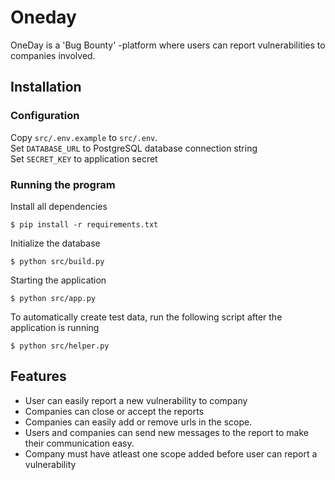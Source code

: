 # Oneday
OneDay is a 'Bug Bounty' -platform where users can report vulnerabilities to companies involved.


## Installation

### Configuration
Copy `src/.env.example` to `src/.env`.<br>
Set `DATABASE_URL` to PostgreSQL database connection string<br>
Set `SECRET_KEY` to application secret

### Running the program
Install all dependencies
```
$ pip install -r requirements.txt
```

Initialize the database
```
$ python src/build.py
```

Starting the application
```
$ python src/app.py
```

To automatically create test data, run the following script after the application is running
```
$ python src/helper.py
```
## Features
* User can easily report a new vulnerability to company
* Companies can close or accept the reports
* Companies can easily add or remove urls in the scope. 
* Users and companies can send new messages to the report to make their communication easy.
* Company must have atleast one scope added before user can report a vulnerability
